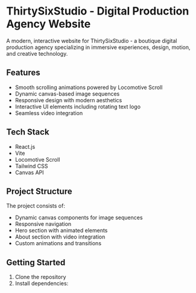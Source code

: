 # ThirtySixStudio - Digital Production Agency Website

A modern, interactive website for ThirtySixStudio - a boutique digital production agency specializing in immersive experiences, design, motion, and creative technology.

## Features

- Smooth scrolling animations powered by Locomotive Scroll
- Dynamic canvas-based image sequences
- Responsive design with modern aesthetics
- Interactive UI elements including rotating text logo
- Seamless video integration

## Tech Stack

- React.js
- Vite
- Locomotive Scroll
- Tailwind CSS
- Canvas API

## Project Structure

The project consists of:
- Dynamic canvas components for image sequences
- Responsive navigation
- Hero section with animated elements
- About section with video integration
- Custom animations and transitions

## Getting Started

1. Clone the repository
2. Install dependencies:
